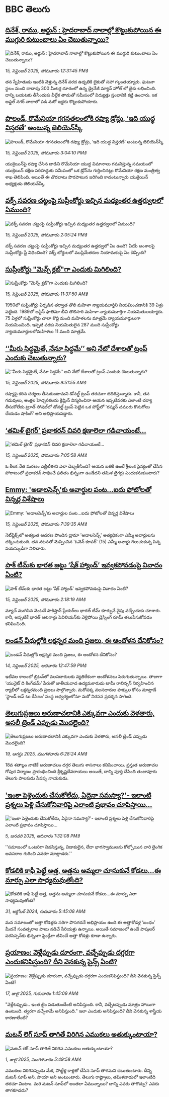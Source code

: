 # BBC తెలుగు## [ దినేశ్, రాము, అర్జున్ : హైదరాబాద్ నాలాల్లో కొట్టుకుపోయిన ఈ ముగ్గురి  కుటుంబాలు ఏం చెబుతున్నాయి? ](https://www.bbc.com/telugu/articles/c2knvwlez90o?at_medium=RSS&at_campaign=rss?at_campaign=githubrss)![ దినేశ్, రాము, అర్జున్ : హైదరాబాద్ నాలాల్లో కొట్టుకుపోయిన ఈ ముగ్గురి  కుటుంబాలు ఏం చెబుతున్నాయి? ](https://ichef.bbci.co.uk/ace/ws/240/cpsprodpb/ba33/live/080ca610-9224-11f0-8fd6-f3e5d0b160a2.jpg)_15, సెప్టెంబర్ 2025, సోమవారం 12:31:45 PMకి_తన స్నేహితుడు ఇంటికి వెళ్తున్న దినేశ్  వరద ఉధృతికి  బైకుతో సహా గల్లంతయ్యారు.  ఘటనా స్థలం  నుంచి దాదాపు 300 మీటర్ల దూరంలో ఉన్న డ్రైనేజీ మ్యాన్ హోల్ లో బైకు లభించింది. దాన్ని బయటకు తీసేందుకు వీల్లేక తాడుతో  సమీపంలో విద్యుత్తు స్తంభానికి కట్టి ఉంచారు. ఇక అఫ్జల్ నగర్ నాలాలో పడి మరో  ఇద్దరు కొట్టుకుపోయారు.## [పొలండ్, రొమేనియా గగనతలంలోకి రష్యా డ్రోన్లు, ‘ఇది యుద్ధ విస్తరణే’ అంటున్న జెలియెన్‌స్కీ ](https://www.bbc.com/telugu/articles/c87ypr1w5x2o?at_medium=RSS&at_campaign=rss?at_campaign=githubrss)![పొలండ్, రొమేనియా గగనతలంలోకి రష్యా డ్రోన్లు, ‘ఇది యుద్ధ విస్తరణే’ అంటున్న జెలియెన్‌స్కీ ](https://ichef.bbci.co.uk/ace/ws/240/cpsprodpb/c8aa/live/013c2b80-917f-11f0-84c8-99de564f0440.jpg)_15, సెప్టెంబర్ 2025, సోమవారం 3:04:10 PMకి_యుక్రెయిన్‌పై రష్యా చేసిన దాడిని రొమేనియా యుద్ధ విమానాలు గమనిస్తున్న సమయంలో  యుక్రెయిన్ దక్షిణ సరిహద్దుకు సమీపంలో ఒక డ్రోన్‌ను గుర్తించినట్లు రొమేనియా రక్షణ మంత్రిత్వ శాఖ తెలిపింది. అయితే  ఈ చొరబాటు పొరపాటున జరిగింది కాదంటున్నారు యుక్రెయిన్ అధ్యక్షుడు జెలియన్‌స్కీ.## [వక్ఫ్ సవరణ చట్టంపై సుప్రీంకోర్టు ఇచ్చిన మధ్యంతర ఉత్తర్వులలో ఏముంది? ](https://www.bbc.com/telugu/articles/cwy9w5qlj47o?at_medium=RSS&at_campaign=rss?at_campaign=githubrss)![వక్ఫ్ సవరణ చట్టంపై సుప్రీంకోర్టు ఇచ్చిన మధ్యంతర ఉత్తర్వులలో ఏముంది? ](https://ichef.bbci.co.uk/ace/ws/240/cpsprodpb/35bf/live/00b40d80-9234-11f0-a06c-f10cee3fef66.jpg)_15, సెప్టెంబర్ 2025, సోమవారం 2:05:24 PMకి_వక్ఫ్ సవరణ చట్టంపై  సుప్రీంకోర్టు ఇచ్చిన మధ్యంతర ఉత్తర్వులో ఏం ఉంది? ఏయే అంశాలపై సుప్రీంకోర్టు స్టే విధించింది? వక్ఫ్ బోర్డులలో ముస్లిమేతరుల నియామకంపై ఏం చెప్పింది?## [సుప్రీంకోర్టు "మెన్స్ క్లబ్‌"గా ఎందుకు మిగిలింది?](https://www.bbc.com/telugu/articles/cgkng5knppro?at_medium=RSS&at_campaign=rss?at_campaign=githubrss)![సుప్రీంకోర్టు "మెన్స్ క్లబ్‌"గా ఎందుకు మిగిలింది?](https://ichef.bbci.co.uk/ace/ws/240/cpsprodpb/8143/live/e1241620-9221-11f0-8fd6-f3e5d0b160a2.jpg)_15, సెప్టెంబర్ 2025, సోమవారం 11:37:50 AMకి_1950లో సుప్రీంకోర్టు ఏర్పడిన తర్వాత తొలి మహిళా న్యాయమూర్తిని నియమించడానికి 39 ఏళ్లు పట్టింది. 1989లో జస్టిస్ ఫాతిమా బీవి తొలిసారి మహిళా న్యాయమూర్తిగా నియమితులయ్యారు. 75 ఏళ్లలో సుప్రీంకోర్టు చాలా కొద్ది మంది మహిళలను మాత్రమే న్యాయమూర్తులుగా నియమించింది. ఇప్పటి వరకు నియమితులైన 287 మంది సుప్రీంకోర్టు న్యాయమూర్తులలోమహిళలు 11 మంది మాత్రమే.## [‘‘మీరు సిద్ధమైతే, నేనూ సిద్ధమే’’ అని నేటో దేశాలతో ట్రంప్ ఎందుకు చెబుతున్నారు?](https://www.bbc.com/telugu/articles/ce804q37e5po?at_medium=RSS&at_campaign=rss?at_campaign=githubrss)![‘‘మీరు సిద్ధమైతే, నేనూ సిద్ధమే’’ అని నేటో దేశాలతో ట్రంప్ ఎందుకు చెబుతున్నారు?](https://ichef.bbci.co.uk/ace/ws/240/cpsprodpb/2c0c/live/d0b72c50-9172-11f0-84c8-99de564f0440.jpg)_15, సెప్టెంబర్ 2025, సోమవారం 9:51:55 AMకి_రష్యాపై కఠిన చర్యలు తీసుకుంటామని డోనల్డ్ ట్రంప్ తరచుగా బెదిరిస్తున్నారు. కానీ, తన గడువులు, ఆంక్షల హెచ్చరికలను క్రెమ్లిన్ విస్మరించినా ఆయన ఇప్పటివరకు ఎలాంటి చర్యా తీసుకోలేదు.ట్రూత్ సోషల్‌లో డోనల్డ్ ట్రంప్ పెట్టిన ఒక పోస్ట్‌లో 'రష్యన్ చమురు కొనుగోలు చేయడం షాకింగ్' అని అభిప్రాయపడ్డారు.## [‘తమిళ్ టైగర్’ ప్రభాకరన్ చివరి క్షణాలెలా గడిచాయంటే...](https://www.bbc.com/telugu/articles/cq5jwjpjedeo?at_medium=RSS&at_campaign=rss?at_campaign=githubrss)![‘తమిళ్ టైగర్’ ప్రభాకరన్ చివరి క్షణాలెలా గడిచాయంటే...](https://ichef.bbci.co.uk/ace/standard/240/cpsprodpb/59b5/live/73468010-9204-11f0-9cf6-cbf3e73ce2b9.png)_15, సెప్టెంబర్ 2025, సోమవారం 7:05:58 AMకి_ఓ కీలక నేత మరణం ఎల్టీటీఈని ఎలా దెబ్బతీసింది? ఆయన బతికి ఉంటే శ్రీలంక సైన్యంతో చేసిన పోరాటంలో  ప్రభాకరన్ సాధించే ఫలితం భిన్నంగా ఉండేదని తమిళ టైగర్లు ఎందుకనుకుంటారు?## [Emmy: 'అడాలసెన్స్'కు అవార్డుల పంట...ఐదు ఫోటోలతో విన్నర్ల విశేషాలు](https://www.bbc.com/telugu/articles/c749n2y43pvo?at_medium=RSS&at_campaign=rss?at_campaign=githubrss)![Emmy: 'అడాలసెన్స్'కు అవార్డుల పంట...ఐదు ఫోటోలతో విన్నర్ల విశేషాలు](https://ichef.bbci.co.uk/ace/ws/240/cpsprodpb/e63a/live/aec82750-9205-11f0-85c7-5bdf6c05d36f.jpg)_15, సెప్టెంబర్ 2025, సోమవారం 7:39:35 AMకి_నెట్‌ఫ్లిక్స్‌లో అత్యంత ఆదరణ పొందిన డ్రామా 'అడాలసెన్స్' అత్యధికంగా ఎమ్మీ అవార్డులను దక్కించుకుంది. తన నటనతో మెప్పించిన 'ఓవెన్ కూపర్' (15) ఎమ్మీ అవార్డు గెలుచుకున్న పిన్న వయస్కుడిగా నిలిచారు.## [పాక్ టీమ్‌కు భారత జట్టు ‘షేక్ హ్యాండ్’ ఇవ్వకపోవడంపై వివాదం ఏంటి?](https://www.bbc.com/telugu/articles/c62zj9y6yd8o?at_medium=RSS&at_campaign=rss?at_campaign=githubrss)![పాక్ టీమ్‌కు భారత జట్టు ‘షేక్ హ్యాండ్’ ఇవ్వకపోవడంపై వివాదం ఏంటి?](https://ichef.bbci.co.uk/ace/ws/240/cpsprodpb/8a4c/live/fa613680-91d2-11f0-9cf6-cbf3e73ce2b9.jpg)_15, సెప్టెంబర్ 2025, సోమవారం 2:18:19 AMకి_మ్యాచ్ ముగిసిన వెంటనే పాకిస్తాన్ ప్లేయర్‌లు భారత్ టీమ్ కూర్చునే వైపు వచ్చేందుకు చూశారు. కానీ, అప్పటికే భారత్ ఆటగాళ్లు పెవిలియన్‌కు వెళ్లిపోయి డ్రెస్సింగ్ రూమ్ తలుపేసుకోవడం కనిపించింది.## [లండన్ వీధుల్లోకి లక్షన్నర మంది ప్రజలు, ఈ ఆందోళన దేనికోసం?](https://www.bbc.com/telugu/articles/cj3yxyyegpmo?at_medium=RSS&at_campaign=rss?at_campaign=githubrss)![లండన్ వీధుల్లోకి లక్షన్నర మంది ప్రజలు, ఈ ఆందోళన దేనికోసం?](https://ichef.bbci.co.uk/ace/ws/240/cpsprodpb/cd29/live/0fadee30-9155-11f0-b391-6936825093bd.jpg)_14, సెప్టెంబర్ 2025, ఆదివారం 12:47:59 PMకి_ఇటీవల కాలంలో బ్రిటన్‌లో వలసదారులకు వ్యతిరేకంగా ఆందోళనలు పెరుగుతున్నాయి. తాజాగా ‘యునైట్ ది కింగ్‌డమ్’ పేరుతో జాతీయవాద ఉద్యమకారుడు టామీ రాబిన్సన్‌ నిర్వహించిన ర్యాలీలో  లక్షన్నరమంది ప్రజలు పాల్గొన్నారు. మరోపక్క వలసదారుల హక్కుల కోసం మాట్లాడే ‘స్టాండ్ అప్ టు రేసిజం’ సంస్థ ఆధ్వర్యంలోనూ మరో నిరసన ప్రదర్శన సాగింది.## [తెలుగుప్రజలు అరుణాచలానికి ఎక్కువగా ఎందుకు వెళతారు, అసలీ ట్రెండ్ ఎప్పుడు మొదలైంది? ](https://www.bbc.com/telugu/articles/c8jp32zrzxpo?at_medium=RSS&at_campaign=rss?at_campaign=githubrss)![తెలుగుప్రజలు అరుణాచలానికి ఎక్కువగా ఎందుకు వెళతారు, అసలీ ట్రెండ్ ఎప్పుడు మొదలైంది? ](https://ichef.bbci.co.uk/ace/ws/240/cpsprodpb/cf2d/live/01932bf0-7d85-11f0-98a0-956f61945264.jpg)_19, ఆగస్టు 2025, మంగళవారం 6:28:24 AMకి_18వ శతాబ్దం నాటికే అరుణాచలం దగ్గర తెలుగు శాసనాలు కనిపించాయి. ప్రస్తుత అరుణాచల గోపుర నిర్మాణం ప్రారంభించింది శ్రీకృష్ణదేవరాయలు అయితే, దాన్ని పూర్తి చేసింది తంజావూరు తెలుగు పాలకుడు సేవప్ప నాయకుడు.## ['ఇంకా పెళ్లెందుకు చేసుకోలేదు, ఏదైనా సమస్యా?'- ఇలాంటి ప్రశ్నలు పెళ్లి చేసుకోనివారిపై ఎలాంటి ప్రభావం చూపిస్తాయి... ](https://www.bbc.com/telugu/articles/cgq1w3lz7yyo?at_medium=RSS&at_campaign=rss?at_campaign=githubrss)!['ఇంకా పెళ్లెందుకు చేసుకోలేదు, ఏదైనా సమస్యా?'- ఇలాంటి ప్రశ్నలు పెళ్లి చేసుకోనివారిపై ఎలాంటి ప్రభావం చూపిస్తాయి... ](https://ichef.bbci.co.uk/ace/ws/240/cpsprodpb/f6de/live/72c94a60-cb3e-11ef-87df-d575b9a434a4.jpg)_5, జనవరి 2025, ఆదివారం 1:32:08 PMకి_''సమాజంలో ఒంటరిగా నివసిస్తున్న, విడాకులైన, లేదా భాగస్వాములను కోల్పోయిన వారి లైంగిక అవసరాల గురించి ఎవరూ మాట్లాడరు.''## [కోడలికి కాఫీ పెట్టే అత్త, అత్తను అమ్మలా చూసుకునే కోడలు...ఈ మార్పు ఎలా సాధ్యమవుతోంది?](https://www.bbc.com/telugu/articles/c1l41zl8el2o?at_medium=RSS&at_campaign=rss?at_campaign=githubrss)![కోడలికి కాఫీ పెట్టే అత్త, అత్తను అమ్మలా చూసుకునే కోడలు...ఈ మార్పు ఎలా సాధ్యమవుతోంది?](https://ichef.bbci.co.uk/ace/ws/240/cpsprodpb/2b61/live/9176a6d0-8b0e-11ef-a81b-b1eda9741da3.jpg)_31, అక్టోబర్ 2024, గురువారం 5:45:08 AMకి_మన సమాజంలో అత్తా కోడళ్లకు సరిగా పొసగదనే అభిప్రాయం ఉంది.ఈ అత్తాకోడళ్ల ‘బంధం’ మీదనే సంవత్సరాల పాటు నడిచే సీరియళ్లు ఉన్నాయి. అయితే సమాజంలో ఉండే పాపులర్ పరసెప్సన్‌కు భిన్నంగా ఫ్రెండ్లీగా జీవించే అత్తా కోడళ్లు కూడా ఉన్నారు.## [ప్రయాణం: వెళ్లేప్పుడు దూరంగా, వచ్చేప్పుడు దగ్గరగా ఎందుకనిపిస్తుంది? దీని వెనకున్న సైన్స్ ఏంటి?](https://www.bbc.com/telugu/articles/c0l4y727n1jo?at_medium=RSS&at_campaign=rss?at_campaign=githubrss)![ప్రయాణం: వెళ్లేప్పుడు దూరంగా, వచ్చేప్పుడు దగ్గరగా ఎందుకనిపిస్తుంది? దీని వెనకున్న సైన్స్ ఏంటి?](https://ichef.bbci.co.uk/ace/ws/240/cpsprodpb/054c/live/6957c010-62b0-11f0-8e78-11023c48a856.png)_17, జులై 2025, గురువారం 1:45:09 AMకి_"వెళ్లేటప్పుడు.. ఇంత టైం పడుతుందేంటి అనిపిస్తుంది. కానీ, వచ్చేటప్పుడు మాత్రం హాయిగా ఉంటుంది. త్వరగా వచ్చేశామే అనిపిస్తుంది." ఇలా ఎందుకు అనిపిస్తుంది? దీని వెనకున్న శాస్త్రీయ కారణాలేంటి?## [మటన్ లెగ్ సూప్ తాగితే విరిగిన ఎముకలు అతుక్కుంటాయా?](https://www.bbc.com/telugu/articles/c0l4g92j8kzo?at_medium=RSS&at_campaign=rss?at_campaign=githubrss)![మటన్ లెగ్ సూప్ తాగితే విరిగిన ఎముకలు అతుక్కుంటాయా?](https://ichef.bbci.co.uk/ace/ws/240/cpsprodpb/b31e/live/cce532c0-6d41-11f0-9462-bb509dc78127.jpg)_1, జులై 2025, మంగళవారం 5:49:58 AMకి_ఎముకలు విరిగినప్పుడు మేక, పొట్టేళ్ల కాళ్లతో చేసిన సూప్ తాగమని చెబుతుంటారు. దీన్ని మటన్ సూప్ అని, పాయా అని అంటుంటారు. తెలుగు రాష్ట్రాలు, తమిళనాడులో ఇలాంటిది తరచూ వింటాం. మరి మటన్ సూప్‌లో అంతలా ఏమున్నాయి? దాన్ని ఎవరు తాగొచ్చు? ఎవరు తాగకూడదు?
